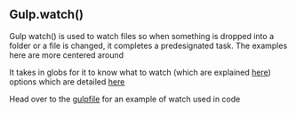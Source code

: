 ## Gulp.watch()

Gulp watch() is used to watch files so when something is dropped into a folder or a file is changed, it completes a predesignated task. The examples here are more centered around 

It takes in globs for it to know what to watch (which are explained [here](https://gulpjs.com/docs/en/api/concepts#globs)) options which are detailed [here](https://gulpjs.com/docs/en/api/watch#options)

Head over to the [gulpfile](./gulpfile.js) for an example of watch used in code

